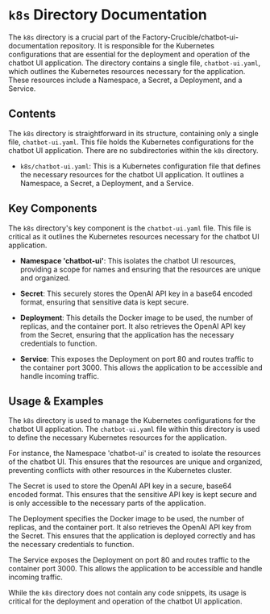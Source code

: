 
# `k8s` Directory Documentation

The `k8s` directory is a crucial part of the Factory-Crucible/chatbot-ui-documentation repository. It is responsible for the Kubernetes configurations that are essential for the deployment and operation of the chatbot UI application. The directory contains a single file, `chatbot-ui.yaml`, which outlines the Kubernetes resources necessary for the application. These resources include a Namespace, a Secret, a Deployment, and a Service. 

## Contents

The `k8s` directory is straightforward in its structure, containing only a single file, `chatbot-ui.yaml`. This file holds the Kubernetes configurations for the chatbot UI application. There are no subdirectories within the `k8s` directory.

- `k8s/chatbot-ui.yaml`: This is a Kubernetes configuration file that defines the necessary resources for the chatbot UI application. It outlines a Namespace, a Secret, a Deployment, and a Service.

## Key Components

The `k8s` directory's key component is the `chatbot-ui.yaml` file. This file is critical as it outlines the Kubernetes resources necessary for the chatbot UI application. 

- **Namespace 'chatbot-ui'**: This isolates the chatbot UI resources, providing a scope for names and ensuring that the resources are unique and organized.

- **Secret**: This securely stores the OpenAI API key in a base64 encoded format, ensuring that sensitive data is kept secure.

- **Deployment**: This details the Docker image to be used, the number of replicas, and the container port. It also retrieves the OpenAI API key from the Secret, ensuring that the application has the necessary credentials to function.

- **Service**: This exposes the Deployment on port 80 and routes traffic to the container port 3000. This allows the application to be accessible and handle incoming traffic.

## Usage & Examples

The `k8s` directory is used to manage the Kubernetes configurations for the chatbot UI application. The `chatbot-ui.yaml` file within this directory is used to define the necessary Kubernetes resources for the application. 

For instance, the Namespace 'chatbot-ui' is created to isolate the resources of the chatbot UI. This ensures that the resources are unique and organized, preventing conflicts with other resources in the Kubernetes cluster.

The Secret is used to store the OpenAI API key in a secure, base64 encoded format. This ensures that the sensitive API key is kept secure and is only accessible to the necessary parts of the application.

The Deployment specifies the Docker image to be used, the number of replicas, and the container port. It also retrieves the OpenAI API key from the Secret. This ensures that the application is deployed correctly and has the necessary credentials to function.

The Service exposes the Deployment on port 80 and routes traffic to the container port 3000. This allows the application to be accessible and handle incoming traffic.

While the `k8s` directory does not contain any code snippets, its usage is critical for the deployment and operation of the chatbot UI application.
